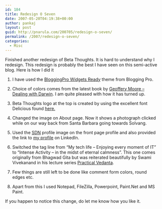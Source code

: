 ```yaml
---
id: 184
title: Redesign O Seven
date: 2007-05-20T04:19:38+00:00
author: pankaj
layout: post
guid: http://pnarula.com/200705/redesign-o-seven/
permalink: /2007/redesign-o-seven/
categories:
  - Misc
---
```

Finished another redesign of Beta Thoughts. It is hard to understand why I redesign. This redesign is probably the best I have seen on this semi-active blog. Here is how I did it

  1. I have used the <a href="http://www.bloggingpro.com/archives/2007/03/23/widget-ready-blogging-pro-theme/" onclick="_gaq.push(['_trackEvent', 'outbound-article', 'http://www.bloggingpro.com/archives/2007/03/23/widget-ready-blogging-pro-theme/', 'BloggingPro Widgets Ready']);" >BloggingPro Widgets Ready</a> theme from Blogging Pro.
  2. Choice of colors comes from the latest book by <a href="http://www.dealingwithdarwin.com/" onclick="_gaq.push(['_trackEvent', 'outbound-article', 'http://www.dealingwithdarwin.com/', 'Geoffery Moore &#8211; Dealing with Darwin']);" >Geoffery Moore &#8211; Dealing with Darwin</a>. I am quite pleased with how it has turned up.
  3. Beta Thoughts logo at the top is created by using the excellent font Delicious found <a href="http://www.josbuivenga.demon.nl/delicious.html" onclick="_gaq.push(['_trackEvent', 'outbound-article', 'http://www.josbuivenga.demon.nl/delicious.html', 'here.']);" >here.</a>
  4. Changed the image on About page. Now it shows a photograph clicked while on our way back from Santa Barbara going towards Solvang.<!--more-->

  5. Used the <a href="https://weblogs.sdn.sap.com/pub/u/3477" onclick="_gaq.push(['_trackEvent', 'outbound-article', 'https://weblogs.sdn.sap.com/pub/u/3477', 'SDN']);" >SDN</a> profile image on the front page profile and also provided the link to <a href="http://www.linkedin.com/in/pankajkumar" onclick="_gaq.push(['_trackEvent', 'outbound-article', 'http://www.linkedin.com/in/pankajkumar', 'my profile']);" >my profile</a> on LinkedIn.
  6. Switched the tag line from &#8220;My tech life &#8211; Enjoying every moment of IT&#8221; to &#8220;Intense Activity &#8211; in the midst of eternal calmness&#8221;. This one comes originally from Bhagwad Gita but was reiterated beautifully by Swami Vivekanand in his lecture series <a href="http://www.ramakrishnavivekananda.info/vivekananda/volume_2/practical_vedanta_and_other_lectures/practical_vedanta_part_i.htm" onclick="_gaq.push(['_trackEvent', 'outbound-article', 'http://www.ramakrishnavivekananda.info/vivekananda/volume_2/practical_vedanta_and_other_lectures/practical_vedanta_part_i.htm', 'Practical Vedanta']);" >Practical Vedanta</a>.
  7. Few things are still left to be done like comment form colors, round edges etc.
  8. Apart from this I used Notepad, FileZilla, Powerpoint, Paint.Net and MS Paint.

If you happen to notice this change, do let me know how you like it.
